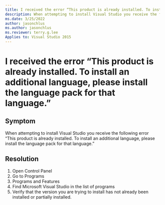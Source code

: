 ```yaml
---
title: I received the error “This product is already installed. To install an additional language, please install the language pack for that language.”
description: When attempting to install Visual Studio you receive the following error “This product is already installed. To install an additional language, please install the language pack for that language.”
ms.date: 3/25/2022
author: jasonchlus
ms.author: jasonchlus
ms.reviewer: terry.g.lee
Applies to: Visual Studio 2015
---
```


# I received the error “This product is already installed. To install an additional language, please install the language pack for that language.”

## Symptom
When attempting to install Visual Studio you receive the following error “This product is already installed. To install an additional language, please install the language pack for that language.”

## Resolution
1. Open Control Panel
1. Go to Programs
1. Programs and Features
1. Find Microsoft Visual Studio in the list of programs
1. Verify that the version you are trying to install has not already been installed or partially installed.
